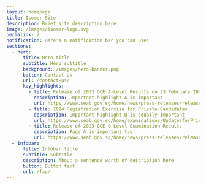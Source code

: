 ```yaml
---
layout: homepage
title: Isomer Site
description: Brief site description here
image: /images/isomer-logo.svg
permalink: /
notification: Here's a notification bar you can use!
sections:
  - hero:
      title: Hero title
      subtitle: Hero subtitle
      background: /images/hero-banner.png
      button: Contact Us
      url: /contact-us/
      key_highlights:
        - title: Release of 2023 GCE A-Level Results on 23 February 2024
          description: Important highlight A is important
          url: https://www.seab.gov.sg/home/news/press-releases/release-of-2023-singapore-cambridge-gce-a-level-examination-results-on-23-february-2024
        - title: 2024 Registration Exercise for Private Candidates
          description: Important highlight B is equally important
          url: https://www.seab.gov.sg/home/examinations/UpdatesforPrivateCandidates
        - title: Release of 2023 GCE O-Level Examination Results
          description: Page A is important too
          url: https://www.seab.gov.sg/home/news/press-releases/release-of-2023-singapore-cambridge-gce-o-level-examination-results
  - infobar:
      title: Infobar title
      subtitle: Subtitle
      description: About a sentence worth of description here
      button: Button text
      url: /faq/
---
```

